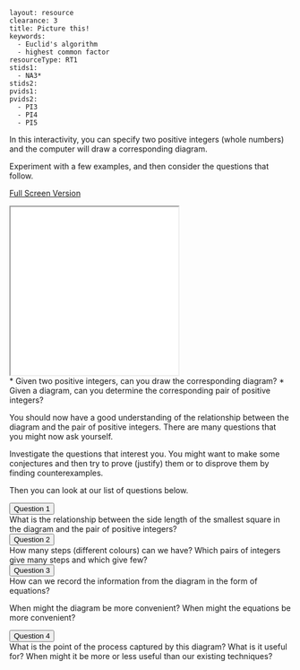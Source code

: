 ````
layout: resource
clearance: 3
title: Picture this!
keywords:
  - Euclid's algorithm
  - highest common factor
resourceType: RT1
stids1:
  - NA3*
stids2:
pvids1:
pvids2:
  - PI3
  - PI4
  - PI5

````

In this interactivity, you can specify two positive integers (whole numbers) and the computer will draw a corresponding diagram.

<div class="well">
Experiment with a few examples, and then consider the questions that follow.
</div>
<p>
<a class="btn btn-primary" href="animation/index.html">Full Screen Version</a>
</p>

<!-- <div class="row-fluid"> -->
<iframe src="animation/index.html" class="nrich-embed" style="width:300px;height:300px"></iframe>
<!-- </div> -->

<!--
_Interactivity reproduced from [Picture This!](http://nrich.maths.org/psum/picture-this/).  This will be tweaked to have a full screen version (in such a way that the numbers are still visible when displayed full screen).  We might also lose the option of a non-spiral version._

...done, though thumbnail version on first screen can be cropped with some
numbers, so full screen is preferable. -- gmp26
-->

<div class="well">
* Given two positive integers, can you draw the corresponding diagram?
* Given a diagram, can you determine the corresponding pair of positive integers?
</div>

You should now have a good understanding of the relationship between the diagram and the pair of positive integers.  There are many questions that you might now ask yourself.

<div class="well">
Investigate the questions that interest you.  You might want to make some conjectures and then try to prove (justify) them or to disprove them by finding counterexamples.
</div>

Then you can look at our list of questions below.

<button type="button" class="btn btn-action" data-toggle="collapse" data-target="#question1">
Question 1
</button>

<div id="question1" class="collapse">
What is the relationship between the side length of the smallest square in the diagram and the pair of positive integers?
</div>

<button type="button" class="btn btn-action" data-toggle="collapse" data-target="#question2">
Question 2
</button>

<div id="question2" class="collapse">
How many steps (different colours) can we have?  Which pairs of integers give many steps and which give few?
</div>

<button type="button" class="btn btn-action" data-toggle="collapse" data-target="#question3">
Question 3
</button>

<div id="question3" class="collapse">
How can we record the information from the diagram in the form of equations?

When might the diagram be more convenient?  When might the equations be more convenient?
</div>

<button type="button" class="btn btn-action" data-toggle="collapse" data-target="#question4">
Question 4
</button>

<div id="question4" class="collapse">
What is the point of the process captured by this diagram?  What is it useful for?  When might it be more or less useful than our existing techniques?
</div>
